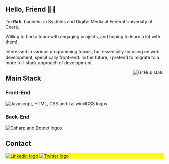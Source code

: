 ## Hello, Friend 👋🏻
<p>I'm <strong>Rafí</strong>, bachelor in Systems and Digital Media at Federal University of Ceará.</p>
<p>Willing to find a team with engaging projects, and hoping to learn a lot with them!</p>

<p>Interessed in various programming topics, but essentially focusing on web development, specifically front-end. In the future, I pretend to migrate to a more full-stack approach of development.</p>

<img align="right" src="https://github-readme-stats.vercel.app/api/top-langs/?username=rafimota&theme=blue-green" alt="GitHub stats">

<h2>Main Stack</h2>
<h3>Front-End</h3>
<img align="center" src="https://skillicons.dev/icons?i=js,html,css,tailwind" alt="Javascript, HTML, CSS and TailwindCSS logos"/>
<h3>Back-End</h3>
<img align="center" src="https://skillicons.dev/icons?i=cs,dotnet" alt="Csharp and Dotnet logos"/>
<!-- <h3>Database</h3>
<img align="center" src="https://skillicons.dev/icons?i=azure" alt="Javascript, HTML, CSS and TailwindCSS logos"/> -->
<p align="left">

<!-- <img align="center" src="https://img.shields.io/badge/Tailwind_CSS-38B2AC?style=for-the-badge&logo=tailwind-css&logoColor=white" alt="Tailwind CSS"/> -->
</p>

<h2>Contact</h2>

<p align="left" style="background:yellow">
<a href="https://linkedin.com/in/rafimota" target="_blank">
<img align="center" src="https://skillicons.dev/icons?i=linkedin" alt="Linkedin logo"/>
</a>
<a href="https://twitter.com/rafimota" target="_blank">
  <img align="center" src="https://skillicons.dev/icons?i=twitter" alt="Twitter logo"/>
</a>

</p>
<!-- <a href="https://instagram.com/rafimota" target="_blank">
 <img align="center" src="https://img.shields.io/badge/Instagram-E4405F?style=for-the-badge&logo=instagram&logoColor=white" alt="instagram"/>
</a> --!>


